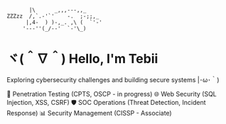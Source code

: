```plaintext

       |\      _,,,---,,_
ZZZzz  /,`.-'`'    -.  ;-;;,_
      |,4-  ) )-,_. ,\ (  `'-'
     '---''(_/--'  `-'\_)

```
# ヾ(＾∇＾) Hello, I'm Tebii 
Exploring cybersecurity challenges and building secure systems |･ω･｀)

🔐 Penetration Testing (CPTS, OSCP - in progress)
🌐 Web Security (SQL Injection, XSS, CSRF)
🛡️ SOC Operations (Threat Detection, Incident Response)
📊 Security Management (CISSP - Associate)
